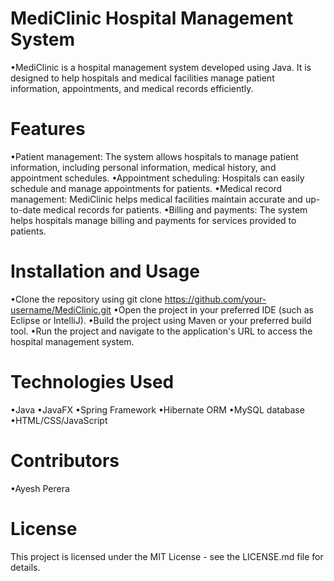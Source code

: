 # MediClinic Hospital Management System
•MediClinic is a hospital management system developed using Java. It is designed to help hospitals and medical facilities manage patient information, appointments, and medical records efficiently.

# Features
•Patient management: The system allows hospitals to manage patient information, including personal information, medical history, and appointment schedules.
•Appointment scheduling: Hospitals can easily schedule and manage appointments for patients.
•Medical record management: MediClinic helps medical facilities maintain accurate and up-to-date medical records for patients.
•Billing and payments: The system helps hospitals manage billing and payments for services provided to patients.

# Installation and Usage
•Clone the repository using git clone https://github.com/your-username/MediClinic.git
•Open the project in your preferred IDE (such as Eclipse or IntelliJ).
•Build the project using Maven or your preferred build tool.
•Run the project and navigate to the application's URL to access the hospital management system.

# Technologies Used
•Java
•JavaFX
•Spring Framework
•Hibernate ORM
•MySQL database
•HTML/CSS/JavaScript

# Contributors
•Ayesh Perera

# License
This project is licensed under the MIT License - see the LICENSE.md file for details.
